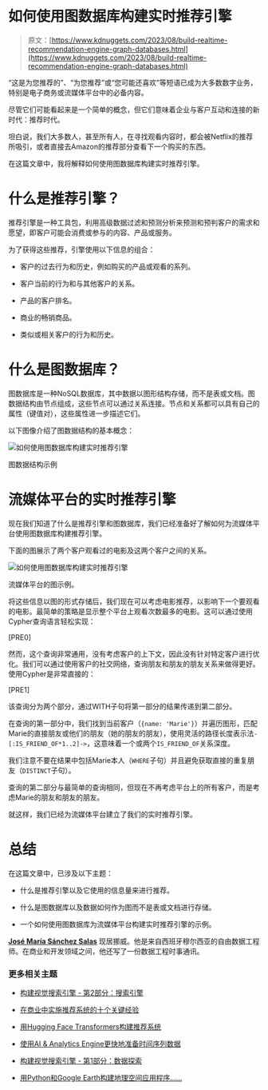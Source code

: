 # 如何使用图数据库构建实时推荐引擎

> 原文：[https://www.kdnuggets.com/2023/08/build-realtime-recommendation-engine-graph-databases.html](https://www.kdnuggets.com/2023/08/build-realtime-recommendation-engine-graph-databases.html)

“这是为您推荐的”、“为您推荐”或“您可能还喜欢”等短语已成为大多数数字业务，特别是电子商务或流媒体平台中的必备内容。

尽管它们可能看起来是一个简单的概念，但它们意味着企业与客户互动和连接的新时代：推荐时代。

坦白说，我们大多数人，甚至所有人，在寻找观看内容时，都会被Netflix的推荐所吸引，或者直接去Amazon的推荐部分查看下一个购买的东西。

在这篇文章中，我将解释如何使用图数据库构建实时推荐引擎。

# 什么是推荐引擎？

推荐引擎是一种工具包，利用高级数据过滤和预测分析来预测和预判客户的需求和愿望，即客户可能会消费或参与的内容、产品或服务。

为了获得这些推荐，引擎使用以下信息的组合：

+   客户的过去行为和历史，例如购买的产品或观看的系列。

+   客户当前的行为和与其他客户的关系。

+   产品的客户排名。

+   商业的畅销商品。

+   类似或相关客户的行为和历史。

# 什么是图数据库？

图数据库是一种NoSQL数据库，其中数据以图形结构存储，而不是表或文档。图数据结构由节点组成，这些节点可以通过关系连接。节点和关系都可以具有自己的属性（键值对），这些属性进一步描述它们。

以下图像介绍了图数据结构的基本概念：

![如何使用图数据库构建实时推荐引擎](../Images/b560e15b1423645e2f1a6bbe52fa31ad.png)

图数据结构示例

# 流媒体平台的实时推荐引擎

现在我们知道了什么是推荐引擎和图数据库，我们已经准备好了解如何为流媒体平台使用图数据库构建推荐引擎。

下面的图展示了两个客户观看过的电影及这两个客户之间的关系。

![如何使用图数据库构建实时推荐引擎](../Images/f9262cd91f247751636ac300bb058fb1.png)

流媒体平台的图示例。

将这些信息以图的形式存储后，我们现在可以考虑电影推荐，以影响下一个要观看的电影。最简单的策略是显示整个平台上观看次数最多的电影。这可以通过使用Cypher查询语言轻松实现：

[PRE0]

然而，这个查询非常通用，没有考虑客户的上下文，因此没有针对特定客户进行优化。我们可以通过使用客户的社交网络，查询朋友和朋友的朋友关系来做得更好。使用Cypher是非常直接的：

[PRE1]

该查询分为两个部分，通过WITH子句将第一部分的结果传递到第二部分。

在查询的第一部分中，我们找到当前客户（`{name: 'Marie'}`）并遍历图形，匹配Marie的直接朋友或他们的朋友（她的朋友的朋友），使用灵活的路径长度表示法`-[:IS_FRIEND_OF*1..2]->`，这意味着一个或两个`IS_FRIEND_OF`关系深度。

我们注意不要在结果中包括Marie本人（`WHERE`子句）并且避免获取直接的重复朋友（`DISTINCT`子句）。

查询的第二部分与最简单的查询相同，但现在不再考虑平台上的所有客户，而是考虑Marie的朋友和朋友的朋友。

就这样，我们已经为流媒体平台建立了我们的实时推荐引擎。

# 总结

在这篇文章中，已涉及以下主题：

+   什么是推荐引擎以及它使用的信息量来进行推荐。

+   什么是图数据库以及数据如何作为图而不是表或文档进行存储。

+   一个如何使用图数据库为流媒体平台构建实时推荐引擎的示例。

**[José María Sánchez Salas](https://www.linkedin.com/in/jmssalas/)** 现居挪威。他是来自西班牙穆尔西亚的自由数据工程师。在商业和开发领域之间，他还写了一份数据工程时事通讯。

### 更多相关主题

+   [构建视觉搜索引擎 - 第2部分：搜索引擎](https://www.kdnuggets.com/2022/02/building-visual-search-engine-part-2.html)

+   [在商业中实施推荐系统的十个关键经验](https://www.kdnuggets.com/2022/07/ten-key-lessons-implementing-recommendation-systems-business.html)

+   [用Hugging Face Transformers构建推荐系统](https://www.kdnuggets.com/building-a-recommendation-system-with-hugging-face-transformers)

+   [使用AI & Analytics Engine更快地准备时间序列数据](https://www.kdnuggets.com/2021/12/piexchange-faster-way-prepare-timeseries-data-ai-analytics-engine.html)

+   [构建视觉搜索引擎 - 第1部分：数据探索](https://www.kdnuggets.com/2022/02/building-visual-search-engine-part-1.html)

+   [用Python和Google Earth构建地理空间应用程序……](https://www.kdnuggets.com/2022/03/building-geospatial-application-python-google-earth-engine-greppo.html)
